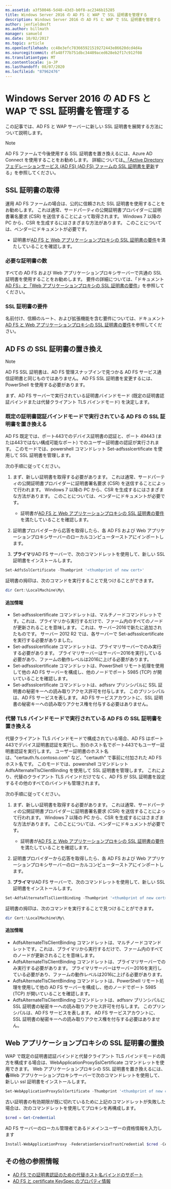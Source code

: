 ```yaml
---
ms.assetid: a3f50046-5d48-43d3-b0f8-ac2346b15285
title: Windows Server 2016 の AD FS と WAP で SSL 証明書を管理する
description: Windows Server 2016 の AD FS と WAP で SSL 証明書を管理する
author: jenfieldmsft
ms.author: billmath
manager: samueld
ms.date: 10/02/2017
ms.topic: article
ms.openlocfilehash: cc48e3efc783665921519272443e86620dcd4d4a
ms.sourcegitcommit: dfa48f77b751dbc34409aced628eb2f17c912f08
ms.translationtype: MT
ms.contentlocale: ja-JP
ms.lasthandoff: 08/07/2020
ms.locfileid: "87962476"
---
```

# <a name="managing-ssl-certificates-in-ad-fs-and-wap-in-windows-server-2016"></a>Windows Server 2016 の AD FS と WAP で SSL 証明書を管理する



この記事では、AD FS と WAP サーバーに新しい SSL 証明書を展開する方法について説明します。

>[!NOTE]
>AD FS ファームで今後使用する SSL 証明書を置き換えるには、Azure AD Connect を使用することをお勧めします。  詳細については[、「Active Directory フェデレーションサービス (AD FS) (AD FS) ファームの SSL 証明書を更新](/azure/active-directory/connect/active-directory-aadconnectfed-ssl-update)する」を参照してください。

## <a name="obtaining-your-ssl-certificates"></a>SSL 証明書の取得
運用 AD FS ファームの場合は、公的に信頼された SSL 証明書を使用することをお勧めします。 これは通常、サードパーティの公開証明書プロバイダーに証明書署名要求 (CSR) を送信することによって取得されます。 Windows 7 以降の PC から、CSR を生成するにはさまざまな方法があります。 このことについては、ベンダーにドキュメントが必要です。

- 証明書が[AD FS と Web アプリケーションプロキシの SSL 証明書の要件](../overview/ad-fs-requirements.md#BKMK_1)を満たしていることを確認します。

### <a name="how-many-certificates-are-needed"></a>必要な証明書の数
すべての AD FS および Web アプリケーションプロキシサーバーで共通の SSL 証明書を使用することをお勧めします。 要件の詳細については、「ドキュメント[AD FS」と「Web アプリケーションプロキシの SSL 証明書の要件](../overview/ad-fs-requirements.md#BKMK_1)」を参照してください。

### <a name="ssl-certificate-requirements"></a>SSL 証明書の要件
名前付け、信頼のルート、および拡張機能を含む要件については、ドキュメント[AD FS と Web アプリケーションプロキシの SSL 証明書の要件](../overview/ad-fs-requirements.md#BKMK_1)を参照してください。

## <a name="replacing-the-ssl-certificate-for-ad-fs"></a>AD FS の SSL 証明書の置き換え
> [!NOTE]
> AD FS SSL 証明書は、AD FS 管理スナップインで見つかる AD FS サービス通信証明書と同じものではありません。 AD FS SSL 証明書を変更するには、PowerShell を使用する必要があります。

まず、AD FS サーバーで実行されている証明書バインドモード (既定の証明書認証バインドまたは代替クライアント TLS バインドモード) を決定します。

### <a name="replacing-the-ssl-certificate-for-ad-fs-running-in-default-certificate-authentication-binding-mode"></a>既定の証明書認証バインドモードで実行されている AD FS の SSL 証明書を置き換える
AD FS 既定では、ポート443でのデバイス証明書の認証と、ポート 49443 (または443ではない構成可能なポート) でのユーザー証明書の認証が実行されます。
このモードでは、powershell コマンドレット Set-adfssslcertificate を使用して SSL 証明書を管理します。

次の手順に従ってください。

1. まず、新しい証明書を取得する必要があります。 これは通常、サードパーティの公開証明書プロバイダーに証明書署名要求 (CSR) を送信することによって行われます。 Windows 7 以降の PC から、CSR を生成するにはさまざまな方法があります。 このことについては、ベンダーにドキュメントが必要です。

    * 証明書が[AD FS と Web アプリケーションプロキシの SSL 証明書の要件](../overview/ad-fs-requirements.md#BKMK_1)を満たしていることを確認します。

1. 証明書プロバイダーから応答を取得したら、各 AD FS および Web アプリケーションプロキシサーバーのローカルコンピューターストアにインポートします。

1. **プライマリ**AD FS サーバーで、次のコマンドレットを使用して、新しい SSL 証明書をインストールします。

```powershell
Set-AdfsSslCertificate -Thumbprint '<thumbprint of new cert>'
```

証明書の拇印は、次のコマンドを実行することで見つけることができます。

```powershell
dir Cert:\LocalMachine\My\
```

#### <a name="additional-notes"></a>追加情報

* Set-adfssslcertificate コマンドレットは、マルチノードコマンドレットです。これは、プライマリから実行するだけで、ファーム内のすべてのノードが更新されることを意味します。 これは、サーバー2016で新たに追加されたものです。 サーバー 2012 R2 では、各サーバーで Set-adfssslcertificate を実行する必要がありました。
* Set-adfssslcertificate コマンドレットは、プライマリサーバーでのみ実行する必要があります。 プライマリサーバーはサーバー2016を実行している必要があり、ファームの動作レベルは2016に上げる必要があります。
* Set-adfssslcertificate コマンドレットは、PowerShell リモート処理を使用して他の AD FS サーバーを構成し、他のノードでポート 5985 (TCP) が開いていることを確認します。
* Set-adfssslcertificate コマンドレットは、adfssrv プリンシパルに SSL 証明書の秘密キーへの読み取りアクセス許可を付与します。 このプリンシパルは、AD FS サービスを表します。 AD FS サービスアカウントに、SSL 証明書の秘密キーへの読み取りアクセス権を付与する必要はありません。

### <a name="replacing-the-ssl-certificate-for-ad-fs-running-in-alternate-tls-binding-mode"></a>代替 TLS バインドモードで実行されている AD FS の SSL 証明書を置き換える
代替クライアント TLS バインドモードで構成されている場合、AD FS はポート443でデバイス証明書認証を実行し、別のホスト名でポート443でもユーザー証明書認証を実行します。 ユーザー証明書のホスト名は、"certauth.fs.contoso.com" など、"certauth" で事前に付加された AD FS ホスト名です。
このモードでは、powershell コマンドレット AdfsAlternateTlsClientBinding を使用して SSL 証明書を管理します。 これにより、代替のクライアント TLS バインドだけでなく、AD FS が SSL 証明書を設定するその他のすべてのバインドも管理されます。

次の手順に従ってください。

1. まず、新しい証明書を取得する必要があります。 これは通常、サードパーティの公開証明書プロバイダーに証明書署名要求 (CSR) を送信することによって行われます。 Windows 7 以降の PC から、CSR を生成するにはさまざまな方法があります。 このことについては、ベンダーにドキュメントが必要です。

    * 証明書が[AD FS と Web アプリケーションプロキシの SSL 証明書の要件](../overview/ad-fs-requirements.md#BKMK_1)を満たしていることを確認します。

1. 証明書プロバイダーから応答を取得したら、各 AD FS および Web アプリケーションプロキシサーバーのローカルコンピューターストアにインポートします。

1. **プライマリ**AD FS サーバーで、次のコマンドレットを使用して、新しい SSL 証明書をインストールします。

```powershell
Set-AdfsAlternateTlsClientBinding -Thumbprint '<thumbprint of new cert>'
```

証明書の拇印は、次のコマンドを実行することで見つけることができます。

```powershell
dir Cert:\LocalMachine\My\
```

#### <a name="additional-notes"></a>追加情報

* AdfsAlternateTlsClientBinding コマンドレットは、マルチノードコマンドレットです。これは、プライマリから実行するだけで、ファーム内のすべてのノードが更新されることを意味します。
* AdfsAlternateTlsClientBinding コマンドレットは、プライマリサーバーでのみ実行する必要があります。 プライマリサーバーはサーバー2016を実行している必要があり、ファームの動作レベルは2016に上げる必要があります。
* AdfsAlternateTlsClientBinding コマンドレットは、PowerShell リモート処理を使用して他の AD FS サーバーを構成し、他のノードでポート 5985 (TCP) が開いていることを確認します。
* AdfsAlternateTlsClientBinding コマンドレットは、adfssrv プリンシパルに SSL 証明書の秘密キーへの読み取りアクセス許可を付与します。 このプリンシパルは、AD FS サービスを表します。 AD FS サービスアカウントに、SSL 証明書の秘密キーへの読み取りアクセス権を付与する必要はありません。

## <a name="replacing-the-ssl-certificate-for-the-web-application-proxy"></a>Web アプリケーションプロキシの SSL 証明書の置換
WAP で既定の証明書認証バインドと代替クライアント TLS バインドモードの両方を構成する場合は、WebApplicationProxySslCertificate コマンドレットを使用できます。
Web アプリケーションプロキシの SSL 証明書を置き換えるには、**各**Web アプリケーションプロキシサーバーで次のコマンドレットを使用して、新しい ssl 証明書をインストールします。

```powershell
Set-WebApplicationProxySslCertificate -Thumbprint '<thumbprint of new cert>'
```

古い証明書の有効期限が既に切れているために上記のコマンドレットが失敗した場合は、次のコマンドレットを使用してプロキシを再構成します。

```powershell
$cred = Get-Credential
```

AD FS サーバーのローカル管理者であるドメインユーザーの資格情報を入力します

```powershell
Install-WebApplicationProxy -FederationServiceTrustCredential $cred -CertificateThumbprint '<thumbprint of new cert>' -FederationServiceName 'fs.contoso.com'
```

## <a name="additional-references"></a>その他の参照情報
* [AD FS での証明書認証のための代替ホスト名バインドのサポート](../operations/AD-FS-support-for-alternate-hostname-binding-for-certificate-authentication.md)
* [AD FS と certificate KeySpec のプロパティ情報](../technical-reference/AD-FS-and-KeySpec-Property.md)
